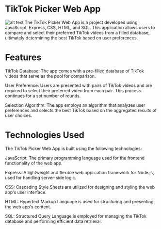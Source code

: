 # TikTok Picker Web App
![alt text](https://i.imgur.com/h6RCeBQ.png)
The TikTok Picker Web App is a project developed using JavaScript, Express, CSS, HTML, and SQL. This application allows users to compare and select their preferred TikTok videos from a filled database, ultimately determining the best TikTok based on user preferences.
# Features
TikTok Database: The app comes with a pre-filled database of TikTok videos that serve as the pool for comparison.

User Preference: Users are presented with pairs of TikTok videos and are required to select their preferred video from each pair. This process continues for a set number of rounds.

Selection Algorithm: The app employs an algorithm that analyzes user preferences and selects the best TikTok based on the aggregated results of user choices.

# Technologies Used
The TikTok Picker Web App is built using the following technologies:

JavaScript: The primary programming language used for the frontend functionality of the web app.

Express: A lightweight and flexible web application framework for Node.js, used for handling server-side logic.

CSS: Cascading Style Sheets are utilized for designing and styling the web app's user interface.

HTML: Hypertext Markup Language is used for structuring and presenting the web app's content.

SQL: Structured Query Language is employed for managing the TikTok database and performing efficient data retrieval.

